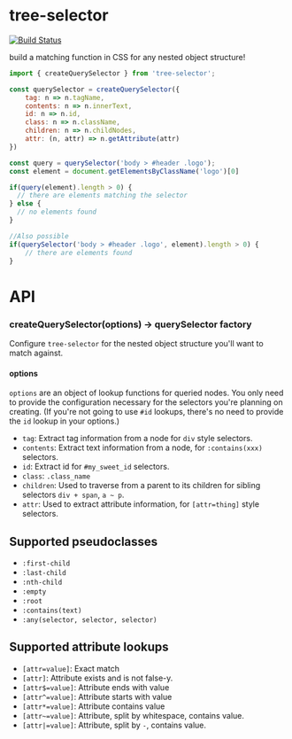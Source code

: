 # tree-selector
[![Build Status](https://travis-ci.org/jvanbruegge/tree-selector.svg?branch=master)](https://travis-ci.org/jvanbruegge/tree-selector)

build a matching function in CSS for any nested object structure!

```javascript
import { createQuerySelector } from 'tree-selector';

const querySelector = createQuerySelector({
    tag: n => n.tagName,
    contents: n => n.innerText,
    id: n => n.id,
    class: n => n.className,
    children: n => n.childNodes,
    attr: (n, attr) => n.getAttribute(attr)
})

const query = querySelector('body > #header .logo');
const element = document.getElementsByClassName('logo')[0]

if(query(element).length > 0) {
  // there are elements matching the selector
} else {
  // no elements found
}

//Also possible
if(querySelector('body > #header .logo', element).length > 0) {
    // there are elements found
}
```

# API

### createQuerySelector(options) -> querySelector factory

Configure `tree-selector` for the nested object structure you'll want to match against.

#### options

`options` are an object of lookup functions for queried nodes. You only need to provide the configuration necessary for the selectors you're planning on creating.
(If you're not going to use `#id` lookups, there's no need to provide the `id` lookup in your options.)

* `tag`: Extract tag information from a node for `div` style selectors.
* `contents`: Extract text information from a node, for `:contains(xxx)` selectors.
* `id`: Extract id for `#my_sweet_id` selectors.
* `class`: `.class_name`
* `children`: Used to traverse from a parent to its children for sibling selectors `div + span`, `a ~ p`.
* `attr`: Used to extract attribute information, for `[attr=thing]` style selectors.

## Supported pseudoclasses 

 - `:first-child`
 - `:last-child`
 - `:nth-child`
 - `:empty`
 - `:root`
 - `:contains(text)`
 - `:any(selector, selector, selector)`

## Supported attribute lookups

 - `[attr=value]`: Exact match
 - `[attr]`: Attribute exists and is not false-y.
 - `[attr$=value]`: Attribute ends with value
 - `[attr^=value]`: Attribute starts with value
 - `[attr*=value]`: Attribute contains value
 - `[attr~=value]`: Attribute, split by whitespace, contains value.
 - `[attr|=value]`: Attribute, split by `-`, contains value.


